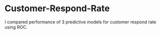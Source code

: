 # Customer-Respond-Rate
I compared performance of 3 predictive models for customer respond rate using ROC.
